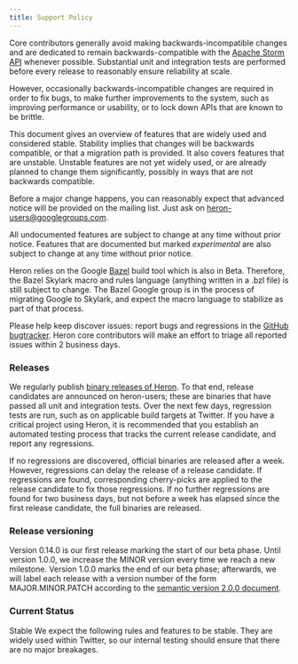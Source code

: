 ```yaml
---
title: Support Policy
---
```

Core contributors generally avoid making backwards-incompatible changes and are dedicated to remain backwards-compatible with the [Apache Storm API](http://storm.apache.org/) whenever possible. Substantial unit and integration tests are performed before every release to reasonably ensure reliability at scale.

However, occasionally backwards-incompatible changes are required in order to fix bugs, to make further improvements to the system, such as improving performance or usability, or to lock down APIs that are known to be brittle.

This document gives an overview of features that are widely used and considered stable. Stability implies that changes will be backwards compatible, or that a migration path is provided.  It also covers features that are unstable. Unstable features are not yet widely used, or are already planned to change them significantly, possibly in ways that are not backwards compatible.

Before a major change happens, you can reasonably expect that advanced notice will be provided on the mailing list. Just ask on heron-users@googlegroups.com.

All undocumented features are subject to change at any time without prior notice. Features that are documented but marked *experimental* are also subject to change at any time without prior notice.

Heron relies on the Google [Bazel](http://bazel.io) build tool which is also in Beta.  Therefore, the Bazel Skylark macro and rules language (anything written in a .bzl file) is still subject to change. The Bazel Google group is in the process of migrating Google to Skylark, and expect the macro language to stabilize as part of that process.

Please help keep discover issues: report bugs and regressions in the [GitHub bugtracker](https://github.com/twitter/heron/issues). Heron core contributors will make an effort to triage all reported issues within 2 business days.

### Releases
We regularly publish [binary releases of Heron](https://github.com/twitter/heron/releases). To that end, release candidates are announced on heron-users; these are binaries that have passed all unit and integration tests. Over the next few days, regression tests are run, such as on applicable build targets at Twitter. If you have a critical project using Heron, it is recommended that you establish an automated testing process that tracks the current release candidate, and report any regressions.

If no regressions are discovered, official binaries are released after a week. However, regressions can delay the release of a release candidate. If regressions are found, corresponding cherry-picks are applied to the release candidate to fix those regressions. If no further regressions are found for two business days, but not before a week has elapsed since the first release candidate, the full binaries are released.

### Release versioning
Version 0.14.0 is our first release marking the start of our beta phase. Until version 1.0.0, we increase the MINOR version every time we reach a new milestone.
Version 1.0.0 marks the end of our beta phase; afterwards, we will label each release with a version number of the form MAJOR.MINOR.PATCH according to the [semantic version 2.0.0 document](http://semver.org/).

### Current Status
Stable
We expect the following rules and features to be stable. They are widely used within Twitter, so our internal testing should ensure that there are no major breakages.
